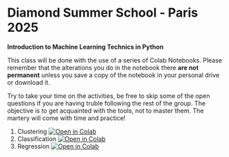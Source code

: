# Diamond Summer School - Paris 2025

**Introduction to Machine Learning Technics in Python**

This class will be done with the use of a series of Colab Notebooks. 
Please remember that the alterations you do in the notebook there **are not permanent** unless you save a copy of the notebook in your personal drive or download it.

Try to take your time on the activities, be free to skip some of the open questions if you are having truble following the rest of the group. 
The objective is to get acquainted with the tools, not to master them. The martery will come with time and practice!


1. Clustering [![Open in Colab](https://colab.research.google.com/assets/colab-badge.svg)](https://colab.research.google.com/github/jpalastus/Notebooks/blob/main/Oleron%20Solidification%20School%202024/01_Clustering.ipynb)
2. Classification [![Open in Colab](https://colab.research.google.com/assets/colab-badge.svg)](https://colab.research.google.com/github/jpalastus/Notebooks/blob/main/Oleron%20Solidification%20School%202024/02_Classification.ipynb)
3. Regression [![Open in Colab](https://colab.research.google.com/assets/colab-badge.svg)](https://colab.research.google.com/github/jpalastus/Notebooks/blob/main/Oleron%20Solidification%20School%202024/03_Regression.ipynb) 
